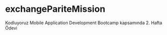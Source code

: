 # exchangePariteMission
Kodluyoruz  Mobile Application Development Bootcamp kapsamında 2. Hafta Ödevi
